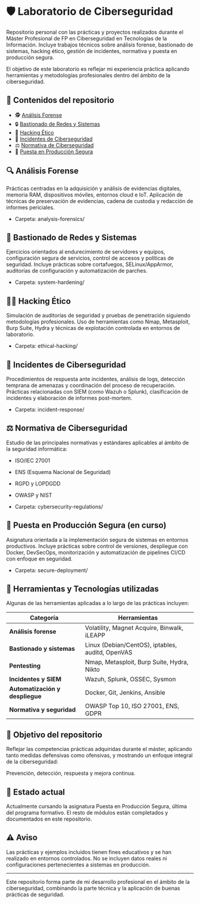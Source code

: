 # 🛡️ Laboratorio de Ciberseguridad

Repositorio personal con las prácticas y proyectos realizados durante el Máster Profesional de FP en Ciberseguridad en Tecnologías de la Información.
Incluye trabajos técnicos sobre análisis forense, bastionado de sistemas, hacking ético, gestión de incidentes, normativa y puesta en producción segura.

El objetivo de este laboratorio es reflejar mi experiencia práctica aplicando herramientas y metodologías profesionales dentro del ámbito de la ciberseguridad.

## 📁 Contenidos del repositorio

- 🕵️ [Análisis Forense](./analysis-forensics)
- 🔒 [Bastionado de Redes y Sistemas](./system-hardening)
- 🧠 [Hacking Ético](./ethical-hacking)
- 🚨 [Incidentes de Ciberseguridad](./incident-response)
- ⚖️ [Normativa de Ciberseguridad](./cybersecurity-regulations)
- 🧱 [Puesta en Producción Segura](./secure-deployment)

## 🔍 Análisis Forense

Prácticas centradas en la adquisición y análisis de evidencias digitales, memoria RAM, dispositivos móviles, entornos cloud e IoT.
Aplicación de técnicas de preservación de evidencias, cadena de custodia y redacción de informes periciales.

- Carpeta: analysis-forensics/ 


## 🧱 Bastionado de Redes y Sistemas

Ejercicios orientados al endurecimiento de servidores y equipos, configuración segura de servicios, control de accesos y políticas de seguridad.
Incluye prácticas sobre cortafuegos, SELinux/AppArmor, auditorías de configuración y automatización de parches.

- Carpeta: system-hardening/


## 🕵️‍♂️ Hacking Ético

Simulación de auditorías de seguridad y pruebas de penetración siguiendo metodologías profesionales.
Uso de herramientas como Nmap, Metasploit, Burp Suite, Hydra y técnicas de explotación controlada en entornos de laboratorio.

- Carpeta: ethical-hacking/


## 🚨 Incidentes de Ciberseguridad

Procedimientos de respuesta ante incidentes, análisis de logs, detección temprana de amenazas y coordinación del proceso de recuperación.
Prácticas relacionadas con SIEM (como Wazuh o Splunk), clasificación de incidentes y elaboración de informes post-mortem.

- Carpeta: incident-response/


## ⚖️ Normativa de Ciberseguridad

Estudio de las principales normativas y estándares aplicables al ámbito de la seguridad informática:

- ISO/IEC 27001

- ENS (Esquema Nacional de Seguridad)

- RGPD y LOPDGDD

- OWASP y NIST

- Carpeta: cybersecurity-regulations/


## 🚀 Puesta en Producción Segura (en curso)

Asignatura orientada a la implementación segura de sistemas en entornos productivos.
Incluye prácticas sobre control de versiones, despliegue con Docker, DevSecOps, monitorización y automatización de pipelines CI/CD con enfoque en seguridad.

- Carpeta: secure-deployment/


## 🧰 Herramientas y Tecnologías utilizadas

Algunas de las herramientas aplicadas a lo largo de las prácticas incluyen:

| Categoría | Herramientas |
|------------|--------------|
| **Análisis forense** | Volatility, Magnet Acquire, Binwalk, iLEAPP |
| **Bastionado y sistemas** | Linux (Debian/CentOS), iptables, auditd, OpenVAS |
| **Pentesting** | Nmap, Metasploit, Burp Suite, Hydra, Nikto |
| **Incidentes y SIEM** | Wazuh, Splunk, OSSEC, Sysmon |
| **Automatización y despliegue** | Docker, Git, Jenkins, Ansible |
| **Normativa y seguridad** | OWASP Top 10, ISO 27001, ENS, GDPR |


## 🎯 Objetivo del repositorio

Reflejar las competencias prácticas adquiridas durante el máster, aplicando tanto medidas defensivas como ofensivas, y mostrando un enfoque integral de la ciberseguridad:

Prevención, detección, respuesta y mejora continua.


## 📅 Estado actual

Actualmente cursando la asignatura Puesta en Producción Segura, última del programa formativo.
El resto de módulos están completados y documentados en este repositorio.


## ⚠️ Aviso

Las prácticas y ejemplos incluidos tienen fines educativos y se han realizado en entornos controlados.
No se incluyen datos reales ni configuraciones pertenecientes a sistemas en producción.


---
Este repositorio forma parte de mi desarrollo profesional en el ámbito de la ciberseguridad, combinando la parte técnica y la aplicación de buenas prácticas de seguridad.

